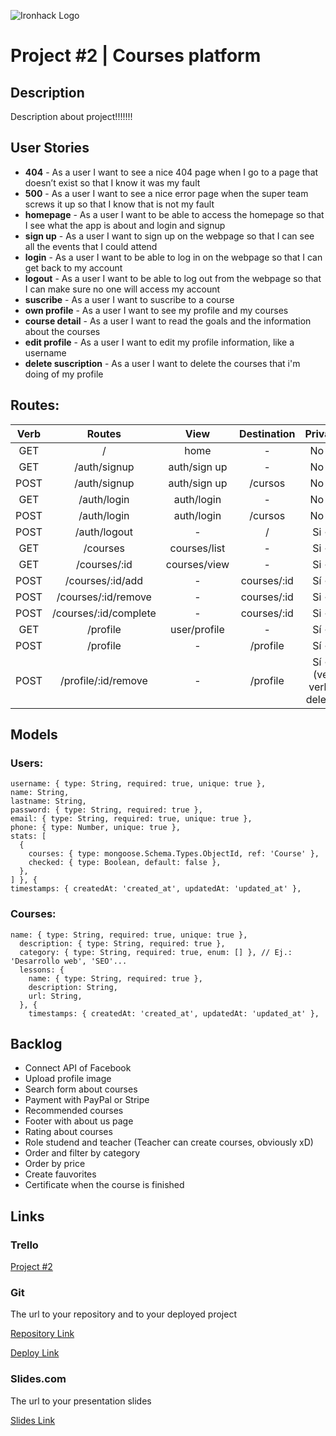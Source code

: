 ![Ironhack Logo](https://i.imgur.com/1QgrNNw.png)

# Project #2 | Courses platform

## Description

Description about project!!!!!!!  

## User Stories

 - **404** - As a user I want to see a nice 404 page when I go to a page that doesn’t exist so that I know it was my fault 
 - **500** - As a user I want to see a nice error page when the super team screws it up so that I know that is not my fault
 - **homepage** - As a user I want to be able to access the homepage so that I see what the app is about and login and signup
 - **sign up** - As a user I want to sign up on the webpage so that I can see all the events that I could attend
 - **login** - As a user I want to be able to log in on the webpage so that I can get back to my account
 - **logout** - As a user I want to be able to log out from the webpage so that I can make sure no one will access my account
 - **suscribe** - As a user I want to suscribe to a course 
 - **own profile** - As a user I want to see my profile and my courses
 - **course detail** - As a user I want to read the goals and the information about the courses
 - **edit profile** - As a user I want to edit my profile information, like a username
 - **delete suscription** - As a user I want to delete the courses that i'm doing of my profile



## Routes:

Verb | Routes | View | Destination | Private  
:--:|:--:|:--:|:--:|:--:|
GET | / |home|-|No ✘
GET | /auth/signup | auth/sign up |-| No ✘
POST | /auth/signup | auth/sign up | /cursos | No ✘
GET | /auth/login | auth/login |-| No ✘
POST | /auth/login | auth/login | /cursos | No ✘
POST | /auth/logout | - | / | Si ✔
GET | /courses | courses/list | - | Si ✔
GET | /courses/:id | courses/view | - |Si ✔
POST | /courses/:id/add | - | courses/:id | Sí ✔
POST | /courses/:id/remove | - | courses/:id | Si ✔
POST | /courses/:id/complete | - | courses/:id | Si ✔
GET | /profile | user/profile | - | Sí ✔
POST | /profile | - | /profile | Sí ✔
POST | /profile/:id/remove | - | /profile | Sí ✔ (ver verbo delete)


## Models

### Users:
```
username: { type: String, required: true, unique: true },
name: String,
lastname: String, 
password: { type: String, required: true },
email: { type: String, required: true, unique: true },
phone: { type: Number, unique: true },
stats: [
  {
    courses: { type: mongoose.Schema.Types.ObjectId, ref: 'Course' },
    checked: { type: Boolean, default: false },
  },
] }, {
timestamps: { createdAt: 'created_at', updatedAt: 'updated_at' },
```

### Courses:
```
name: { type: String, required: true, unique: true },
  description: { type: String, required: true },
  category: { type: String, required: true, enum: [] }, // Ej.: 'Desarrollo web', 'SEO'...
  lessons: {
    name: { type: String, required: true },
    description: String,
    url: String,
  }, {
    timestamps: { createdAt: 'created_at', updatedAt: 'updated_at' },
```

## Backlog

- Connect API of Facebook
- Upload profile image
- Search form about courses
- Payment with PayPal or Stripe
- Recommended courses 
- Footer with about us page
- Rating about courses
- Role studend and teacher (Teacher can create courses, obviously xD)
- Order and filter by category
- Order by price
- Create fauvorites
- Certificate when the course is finished



## Links

### Trello

[Project #2](https://trello.com/b/1HlmzB2H/ih-project-2)

### Git

The url to your repository and to your deployed project

[Repository Link](https://github.com/laurarojeda/ironhack-project-2)

[Deploy Link](https://courstory.herokuapp.com/)

### Slides.com

The url to your presentation slides

[Slides Link](http://slides.com)
